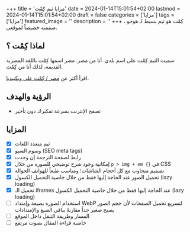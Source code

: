+++
title = 'مزايا ثيم كِمْت'
date = 2024-01-14T15:01:54+02:00
lastmod = 2024-01-14T15:01:54+02:00
draft = false
categories = ['مزايا']
tags = ['مزايا']
featured_image = ''
description = ''
+++
كِمْت هو ثيم بسيط لـ هوجو ، صممته خصيصاً لموقعي.

## لماذا كِمْت ؟

سميت الثيم كِمْت على اسم بلدي. أنا من مصر. مصر اسمها كِمْت باللغة المصرية القديمة، لذلك أنا من كِمْت.

اقرأ أكثر عن [مصر / كِمْت على ويكيبديا](https://ar.wikipedia.org/wiki/%D9%85%D8%B5%D8%B1#%D8%A3%D8%B5%D9%84_%D8%A7%D9%84%D8%AA%D8%B3%D9%85%D9%8A%D8%A9).

## الرؤية والهدف

- تصفح الإنترنت بسرعة تفكيرك دون تأخير

## المزايا

- [x] ثيم متعدد اللغات
- [x] وسوم السيو (SEO meta tags)
- [x] رابط لصفحة الترجمة إن وجدت
- [x] إمكانية وجود شرح توضيحي للصورة من خلال `p > img + em {}` في CSS
- [x] تصميم متجاوب مع كل أحجام الشاشات؛ ومناسب طبعاً للهواتف الجوالة
- [x] تحميل الصور عند الحاجة إليها فقط من خلال خاصية التحميل الكسول (lazy loading)
- [x] تحميل الـ iframes عند الحاجة إليها فقط من خلال خاصية التحميل الكسول (lazy loading)
- [ ] استخدام الصورة بصيغة وإمتداد WebP لتسريع تحميل الصفحات لأن حجم الصور يصبح صغير جداً مقارنةً بباقي الصيغ والإمتدادات
- [ ] المسار وطريقة التنقل داخل الموقع
- [ ] خاصية قراءة المقال بصوت مرتفع
